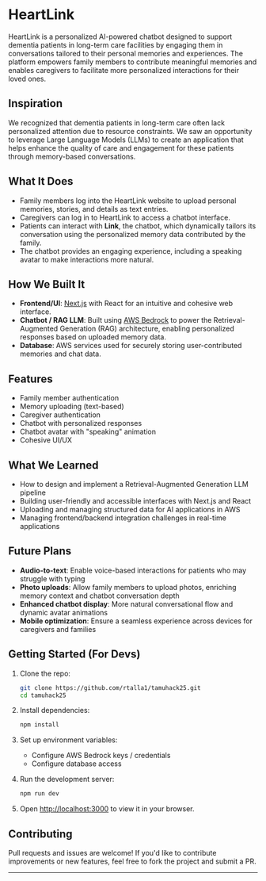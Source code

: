 # HeartLink

HeartLink is a personalized AI-powered chatbot designed to support dementia patients in long-term care facilities by engaging them in conversations tailored to their personal memories and experiences. The platform empowers family members to contribute meaningful memories and enables caregivers to facilitate more personalized interactions for their loved ones.

## Inspiration

We recognized that dementia patients in long-term care often lack personalized attention due to resource constraints. We saw an opportunity to leverage Large Language Models (LLMs) to create an application that helps enhance the quality of care and engagement for these patients through memory-based conversations.

## What It Does

- Family members log into the HeartLink website to upload personal memories, stories, and details as text entries.
- Caregivers can log in to HeartLink to access a chatbot interface.
- Patients can interact with **Link**, the chatbot, which dynamically tailors its conversation using the personalized memory data contributed by the family.
- The chatbot provides an engaging experience, including a speaking avatar to make interactions more natural.

## How We Built It

- **Frontend/UI**: [Next.js](https://nextjs.org/) with React for an intuitive and cohesive web interface.
- **Chatbot / RAG LLM**: Built using [AWS Bedrock](https://aws.amazon.com/bedrock/) to power the Retrieval-Augmented Generation (RAG) architecture, enabling personalized responses based on uploaded memory data.
- **Database**: AWS services used for securely storing user-contributed memories and chat data.

## Features

- Family member authentication  
- Memory uploading (text-based)  
- Caregiver authentication  
- Chatbot with personalized responses  
- Chatbot avatar with "speaking" animation  
- Cohesive UI/UX  

## What We Learned

- How to design and implement a Retrieval-Augmented Generation LLM pipeline  
- Building user-friendly and accessible interfaces with Next.js and React  
- Uploading and managing structured data for AI applications in AWS  
- Managing frontend/backend integration challenges in real-time applications  

## Future Plans

- **Audio-to-text**: Enable voice-based interactions for patients who may struggle with typing  
- **Photo uploads**: Allow family members to upload photos, enriching memory context and chatbot conversation depth  
- **Enhanced chatbot display**: More natural conversational flow and dynamic avatar animations  
- **Mobile optimization**: Ensure a seamless experience across devices for caregivers and families  

## Getting Started (For Devs)

1. Clone the repo:
    ```bash
    git clone https://github.com/rtalla1/tamuhack25.git
    cd tamuhack25
    ```

2. Install dependencies:
    ```bash
    npm install
    ```

3. Set up environment variables:
    - Configure AWS Bedrock keys / credentials
    - Configure database access

4. Run the development server:
    ```bash
    npm run dev
    ```

5. Open [http://localhost:3000](http://localhost:3000) to view it in your browser.

## Contributing

Pull requests and issues are welcome! If you'd like to contribute improvements or new features, feel free to fork the project and submit a PR.

---
